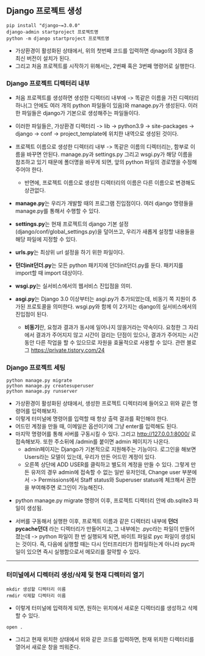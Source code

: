 ## Django 프로젝트 생성
```terminal
pip install "django~=3.0.0"
django-admin startproject 프로젝트명 
python -m django startproject 프로젝트명 
```

- 가상환경이 활성화된 상태에서, 위의 첫번째 코드를 입력하면 djnago의 3점대 중 최신 버전이 설치가 된다.
- 그리고 처음 프로젝트를 시작하기 위해서는, 2번째 혹은 3번째 명령어로 실행한다.


### Django 프로젝트 디렉터리 내부
- 처음 프로젝트를 생성하면 생성한 디렉터리 내부에 -> 똑같은 이름을 가진 디렉터리 하나(그 안에도 여러 개의 python 파일들이 있음)와 manage.py가 생성된다. 이러한 파일들은 django가 기본으로 생성해주는 파일들이다.
- 이러한 파일들은, 가상환경 디렉터리 -> lib -> python3.9 -> site-packages -> django -> conf -> project_template에 위치한 내역으로 생성된 것이다.

- 프로젝트 이름으로 생성한 디렉터리 내부 -> 똑같은 이름의 디렉터리는, 함부로 이름을 바꾸면 안된다. manage.py과 settings.py 그리고 wsgi.py가 해당 이름을 참조하고 있기 때문에 폴더명을 바꾸게 되면, 앞의 python 파일의 경로명을 수정해주어야 한다.
  - 반면에, 프로젝트 이름으로 생성한 디렉터리의 이름은 다른 이름으로 변경해도 상관없다.

- **manage.py**는 우리가 개발할 때의 프로그램 진입점이다. 여러 django 명령들을 manage.py를 통해서 수행할 수 있다.
- **settings.py**는 현재 프로젝트의 django 기본 설정(django/conf/global_settings.py)을 덮어쓰고, 우리가 새롭게 설정할 내용들을 해당 파일에 지정할 수 있다. 
- **urls.py**는 최상위 url 설정을 하기 위한 파일이다.
- **던더init던더.py**는 모든 python 패키지에 던더init던더.py를 둔다. 패키지를 import할 때 import 대상이다.
- **wsgi.py**는 실서비스에서의 웹서비스 진입점을 의미.
- **asgi.py**는 Django 3.0 이상부터는 asgi.py가 추가되었는데, 비동기 쪽 지원이 추가된 프로토콜을 의미한다. wsgi.py와 함께 이 2가지는 django의 실서비스에서의 진입점이 된다.
  - **비동기**란, 요청과 결과가 동시에 일어나지 않을거라는 약속이다. 요청한 그 자리에서 결과가 주어지지 않고 시간이 걸리는 단점이 있으나, 결과가 주어지는 시간 동안 다른 작업을 할 수 있으므로 자원을 효율적으로 사용할 수 있다. 관련 블로그 https://private.tistory.com/24



### Django 프로젝트 세팅
```terminal
python manage.py migrate
python manage.py createsuperuser
python manage.py runserver
```

- 가상환경이 활성화된 상태에서, 생성한 프로젝트 디렉터리에 들어오고 위와 같은 명령어를 입력해보자. 
- 이렇게 터미널에 명령어를 입력할 때 항상 출력 결과를 확인해야 한다.
- 어드민 계정을 만들 때, 이메일은 옵션이기에 그냥 enter를 입력해도 된다.
- 마지막 명령어를 통해 서버를 구동시킬 수 있다. 그리고 http://127.0.0.1:8000/ 로 접속해보자. 또한 주소뒤에 /admin를 붙이면 admin 페이지가 나온다.
  - admin페이지는 Django가 기본적으로 지원해주는 기능이다. 로그인을 해보면 Users라는 모델이 있는데, 우리가 만든 어드민 계정이 있다.
  - 오른쪽 상단에 ADD USER를 클릭하고 별도의 계정을 만들 수 있다. 그렇게 만든 유저의 경우 admin에 접속할 수 없는 일반 유저인데, Change user 부분에서 -> Permissions에서 Staff status와 Superuser status에 체크해서 권한을 부여해주면 로그인이 가능해진다.

* python manage.py migrate 명령어 이후, 프로젝트 디렉터리 안에 db.sqlite3 파일이 생성됨.

* 서버를 구동해서 실행한 이후, 프로젝트 이름과 같은 디렉터리 내부에 **던더pycache던더** 라는 디렉터리가 만들어지고, 그 내부에는 .pyc라는 파일이 만들어졌는데 -> python 파일이 한 번 실행되게 되면, 바이트 파일로 pyc 파일이 생성되는 것이다. 즉, 다음에 실행할 때는 다시 인터프리터가 컴파일하는게 아니라 pyc파일이 있으면 즉시 실행함으로서 메모리를 절약할 수 있다.


* * *

### 터미널에서 디렉터리 생성/삭제 및 현재 디렉터리 열기
```terminal
mkdir 생성할 디렉터리 이름
rmdir 삭제할 디렉터리 이름
```

- 이렇게 터미널에 입력하게 되면, 원하는 위치에서 새로운 디렉터리를 생성하고 삭제할 수 있다.

```terminal
open .
```

- 그리고 현재 위치한 상태에서 위와 같은 코드를 입력하면, 현재 위치한 디렉터리를 열어서 새로운 창을 띄워준다.

